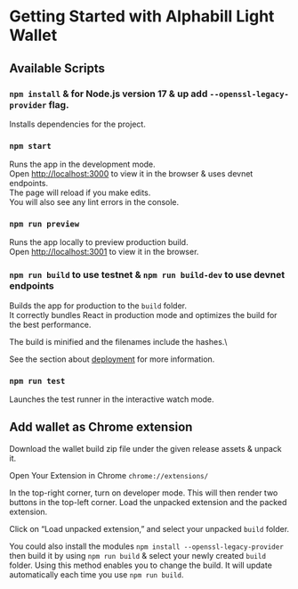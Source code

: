 # Getting Started with Alphabill Light Wallet


## Available Scripts

### `npm install` & for Node.js version 17 & up add `--openssl-legacy-provider` flag.
Installs dependencies for the project.

### `npm start`

Runs the app in the development mode.\
Open [http://localhost:3000](http://localhost:3000) to view it in the browser & uses devnet endpoints.\
The page will reload if you make edits.\
You will also see any lint errors in the console.

### `npm run preview`

Runs the app locally to preview production build.\
Open [http://localhost:3001](http://localhost:3001) to view it in the browser.

### `npm run build` to use testnet & `npm run build-dev` to use devnet endpoints

Builds the app for production to the `build` folder.\
It correctly bundles React in production mode and optimizes the build for the best performance.

The build is minified and the filenames include the hashes.\

See the section about [deployment](https://vitejs.dev/guide/static-deploy.html) for more information.

### `npm run test`

Launches the test runner in the interactive watch mode.

## Add wallet as Chrome extension

Download the wallet build zip file under the given release assets & unpack it.

Open Your Extension in Chrome `chrome://extensions/`

In the top-right corner, turn on developer mode. This will then render two buttons in the top-left corner. Load the unpacked extension and the packed extension.

Click on “Load unpacked extension,” and select your unpacked `build` folder.

You could also install the modules `npm install --openssl-legacy-provider` then build it by using `npm run build` & select your newly created `build` folder. Using this method enables you to change the build. It will update automatically each time you use `npm run build`.
